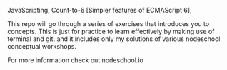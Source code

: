 JavaScripting, Count-to-6 [Simpler features of ECMAScript 6],

This repo will go through a series of exercises that introduces you to concepts. This is just for practice to learn effectively by making use of terminal and git. and it includes only my solutions of various nodeschool conceptual workshops.

For more information check out nodeschool.io